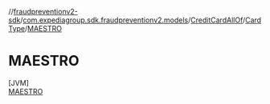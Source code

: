 //[fraudpreventionv2-sdk](../../../../../index.md)/[com.expediagroup.sdk.fraudpreventionv2.models](../../../index.md)/[CreditCardAllOf](../../index.md)/[CardType](../index.md)/[MAESTRO](index.md)

# MAESTRO

[JVM]\
[MAESTRO](index.md)
